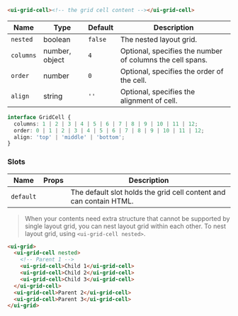 ```html
<ui-grid-cell><!-- the grid cell content --></ui-grid-cell>
```

| Name      | Type           | Default | Description                                               |
| --------- | -------------- | ------- | --------------------------------------------------------- |
| `nested`  | boolean        | `false` | The nested layout grid.                                   |
| `columns` | number, object | `4`     | Optional, specifies the number of columns the cell spans. |
| `order`   | number         | `0`     | Optional, specifies the order of the cell.                |
| `align`   | string         | `''`    | Optional, specifies the alignment of cell.                |

```ts
interface GridCell {
  columns: 1 | 2 | 3 | 4 | 5 | 6 | 7 | 8 | 9 | 10 | 11 | 12;
  order: 0 | 1 | 2 | 3 | 4 | 5 | 6 | 7 | 8 | 9 | 10 | 11 | 12;
  align: 'top' | 'middle' | 'bottom';
}
```

### Slots

| Name      | Props | Description                                                        |
| --------- | ----- | ------------------------------------------------------------------ |
| `default` |       | The default slot holds the grid cell content and can contain HTML. |

> When your contents need extra structure that cannot be supported by single layout grid, you can nest layout grid within each other. To nest layout grid, using `<ui-grid-cell nested>`.

```html
<ui-grid>
  <ui-grid-cell nested>
    <!-- Parent 1 -->
    <ui-grid-cell>Child 1</ui-grid-cell>
    <ui-grid-cell>Child 2</ui-grid-cell>
    <ui-grid-cell>Child 3</ui-grid-cell>
  </ui-grid-cell>
  <ui-grid-cell>Parent 2</ui-grid-cell>
  <ui-grid-cell>Parent 3</ui-grid-cell>
</ui-grid>
```
